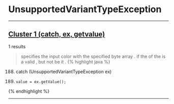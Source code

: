 # UnsupportedVariantTypeException

***

## [Cluster 1 (catch, ex, getvalue)](./1)
1 results
> specifies the input color with the specified byte array . if the of the is a valid , but not be it . 
{% highlight java %}
188. catch (UnsupportedVariantTypeException ex)
191.     value = ex.getValue();
{% endhighlight %}

***

